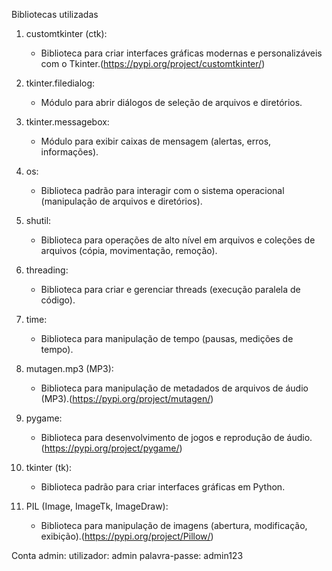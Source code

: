 Bibliotecas utilizadas 

1. customtkinter (ctk): 
    - Biblioteca para criar interfaces gráficas modernas e personalizáveis com o Tkinter.(https://pypi.org/project/customtkinter/)

2. tkinter.filedialog:
    - Módulo para abrir diálogos de seleção de arquivos e diretórios.

3. tkinter.messagebox:
    - Módulo para exibir caixas de mensagem (alertas, erros, informações).

4. os:
    - Biblioteca padrão para interagir com o sistema operacional (manipulação de arquivos e diretórios).

5. shutil:
    - Biblioteca para operações de alto nível em arquivos e coleções de arquivos (cópia, movimentação, remoção).

6. threading:
    - Biblioteca para criar e gerenciar threads (execução paralela de código).

7. time:
    - Biblioteca para manipulação de tempo (pausas, medições de tempo).

8. mutagen.mp3 (MP3):
    - Biblioteca para manipulação de metadados de arquivos de áudio (MP3).(https://pypi.org/project/mutagen/)

9. pygame:
    - Biblioteca para desenvolvimento de jogos e reprodução de áudio.(https://pypi.org/project/pygame/)

10. tkinter (tk):
     - Biblioteca padrão para criar interfaces gráficas em Python.

11. PIL (Image, ImageTk, ImageDraw):
     - Biblioteca para manipulação de imagens (abertura, modificação, exibição).(https://pypi.org/project/Pillow/)
    

Conta admin:
utilizador: admin
palavra-passe: admin123